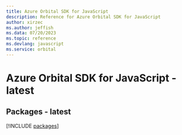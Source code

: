 ```yaml
---
title: Azure Orbital SDK for JavaScript
description: Reference for Azure Orbital SDK for JavaScript
author: xirzec
ms.author: jeffish
ms.data: 07/20/2023
ms.topic: reference
ms.devlang: javascript
ms.service: orbital
---
```

# Azure Orbital SDK for JavaScript - latest
## Packages - latest
[!INCLUDE [packages](orbital-index.md)]